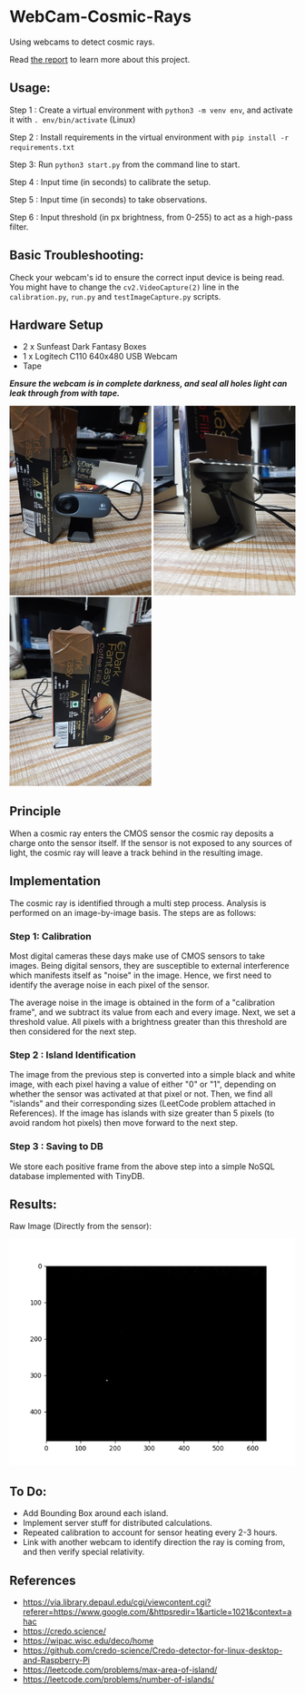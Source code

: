 # WebCam-Cosmic-Rays
Using webcams to detect cosmic rays.

Read [the report](https://github.com/Naimish240/WebCam-Cosmic-Rays/blob/main/CosmicRayDetection.pdf) to learn more about this project.

## Usage:
Step 1 : Create a virtual environment with `python3 -m venv env`, and activate it with `. env/bin/activate` (Linux)

Step 2 : Install requirements in the virtual environment with `pip install -r requirements.txt`

Step 3: Run `python3 start.py` from the command line to start.

Step 4 : Input time (in seconds) to calibrate the setup.

Step 5 : Input time (in seconds) to take observations.

Step 6 : Input threshold (in px brightness, from 0-255) to act as a high-pass filter.

## Basic Troubleshooting:
Check your webcam's id to ensure the correct input device is being read. You might have to change the `cv2.VideoCapture(2)` line in the `calibration.py`, `run.py` and `testImageCapture.py` scripts.

## Hardware Setup
- 2 x Sunfeast Dark Fantasy Boxes
- 1 x Logitech C110 640x480 USB Webcam
- Tape

***Ensure the webcam is in complete darkness, and seal all holes light can leak through from with tape.***

<img src = "https://github.com/Naimish240/WebCam-Cosmic-Rays/blob/main/Assets/1.jpg" width=250>
<img src = "https://github.com/Naimish240/WebCam-Cosmic-Rays/blob/main/Assets/2.jpg" width=250>
<img src = "https://github.com/Naimish240/WebCam-Cosmic-Rays/blob/main/Assets/3.jpg" width=250>

## Principle
When a cosmic ray enters the CMOS sensor the cosmic ray deposits a charge onto the sensor itself. If the sensor is not exposed to any sources of light, the cosmic ray will leave a track behind in the resulting image.

## Implementation
The cosmic ray is identified through a multi step process. Analysis is performed on an image-by-image basis. The steps are as follows:

### Step 1: Calibration
Most digital cameras these days make use of CMOS sensors to take images. Being digital sensors, they are susceptible to external interference which manifests itself as "noise" in the image. Hence, we first need to identify the average noise in each pixel of the sensor.

The average noise in the image is obtained in the form of a "calibration frame", and we subtract its value from each and every image. Next, we set a threshold value. All pixels with a brightness greater than this threshold are then considered for the next step.

### Step 2 : Island Identification
The image from the previous step is converted into a simple black and white image, with each pixel having a value of either "0" or "1", depending on whether the sensor was activated at that pixel or not. Then, we find all "islands" and their corresponding sizes (LeetCode problem attached in References). If the image has islands with size greater than 5 pixels (to avoid random hot pixels)  then move forward to the next step.

### Step 3 : Saving to DB
We store each positive frame from the above step into a simple NoSQL database implemented with TinyDB.

## Results:
Raw Image (Directly from the sensor):

<img src = "https://github.com/Naimish240/WebCam-Cosmic-Rays/blob/main/images/raw_frame/1624906781.0087495.png" height=400>

## To Do:
- Add Bounding Box around each island.
- Implement server stuff for distributed calculations.
- Repeated calibration to account for sensor heating every 2-3 hours.
- Link with another webcam to identify direction the ray is coming from, and then verify special relativity.

## References
- https://via.library.depaul.edu/cgi/viewcontent.cgi?referer=https://www.google.com/&httpsredir=1&article=1021&context=ahac
- https://credo.science/
- https://wipac.wisc.edu/deco/home
- https://github.com/credo-science/Credo-detector-for-linux-desktop-and-Raspberry-Pi
- https://leetcode.com/problems/max-area-of-island/
- https://leetcode.com/problems/number-of-islands/
